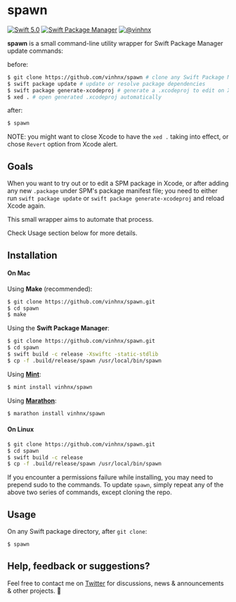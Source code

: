 # spawn

[![Swift 5.0](https://img.shields.io/badge/swift-5.0-orange.svg)](#)
[![Swift Package Manager](https://img.shields.io/badge/spm-compatible-brightgreen.svg?style=flat)](https://swift.org/package-manager)
[![@vinhnx](https://img.shields.io/badge/contact-%40vinhnx-blue.svg)](https://twitter.com/vinhnx)

**spawn** is a small command-line utility wrapper for Swift Package Manager update commands:

before:
```bash
$ git clone https://github.com/vinhnx/spawn # clone any Swift Package Manager project
$ swift package update # update or resolve package dependencies
$ swift package generate-xcodeproj # generate a .xcodeproj to edit on Xcode
$ xed . # open generated .xcodeproj automatically
```

after:
```bash
$ spawn
```

NOTE: you might want to close Xcode to have the `xed .` taking into effect, or chose `Revert` option from Xcode alert.

## Goals

When you want to try out or to edit a SPM package in Xcode, or after adding any new `.package` under SPM's package manifest file; you need to either run `swift package update` or `swift package generate-xcodeproj` and reload Xcode again.

This small wrapper aims to automate that process. 

Check Usage section below for more details.

## Installation

#### On Mac

Using **Make** (recommended):

```bash
$ git clone https://github.com/vinhnx/spawn.git
$ cd spawn
$ make
```

Using the **Swift Package Manager**:

```bash
$ git clone https://github.com/vinhnx/spawn.git
$ cd spawn
$ swift build -c release -Xswiftc -static-stdlib
$ cp -f .build/release/spawn /usr/local/bin/spawn
 ```
 
Using **[Mint](https://github.com/yonaskolb/mint)**:

```bash
$ mint install vinhnx/spawn
```

Using **[Marathon](https://github.com/JohnSundell/Marathon)**:

```bash
$ marathon install vinhnx/spawn
```

#### On Linux

```bash
$ git clone https://github.com/vinhnx/spawn.git
$ cd spawn
$ swift build -c release
$ cp -f .build/release/spawn /usr/local/bin/spawn
```

If you encounter a permissions failure while installing, you may need to prepend sudo to the commands. To update `spawn`, simply repeat any of the above two series of commands, except cloning the repo.

## Usage

On any Swift package directory, after `git clone`:

```bash
$ spawn
```

## Help, feedback or suggestions?

Feel free to contact me on [Twitter](https://twitter.com/vinhnx) for discussions, news & announcements & other projects. :rocket:

